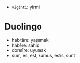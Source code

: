 - `viginti`: yirmi

# Duolingo
- habitāre: yaşamak
- habēre: sahip
- dormīre: uyumak
- sum, es, est, sumus, estis, sunt
